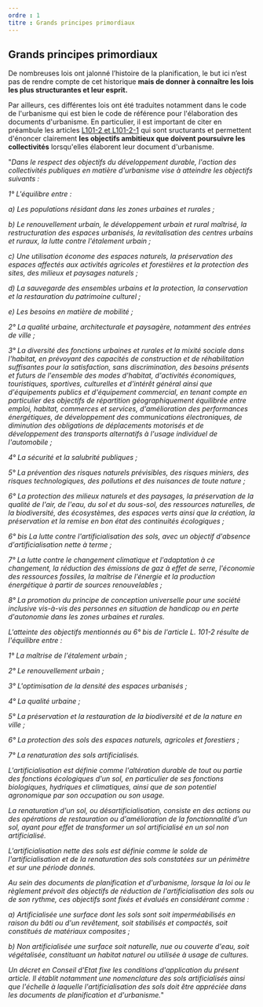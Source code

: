 ```yaml
---
ordre : 1
titre : Grands principes primordiaux
---
```

## Grands principes primordiaux
De nombreuses lois ont jalonné l’histoire de la planification, le but ici n’est pas de rendre compte de cet historique **mais de donner à connaître les lois les plus structurantes et leur esprit.**

Par ailleurs, ces différentes lois ont été traduites notamment dans le code de l'urbanisme qui est bien le code de référence pour l'élaboration des documents d'urbanisme. En particulier, il est important de citer en préambule les articles [L101-2 et L101-2-1](https://www.legifrance.gouv.fr/codes/section_lc/LEGITEXT000006074075/LEGISCTA000031210064/#LEGISCTA000031212667) qui sont sructurants et permettent d'énoncer clairement **les objectifs ambitieux que doivent poursuivre les collectivités** lorsqu'elles élaborent leur document d'urbanisme.

"*Dans le respect des objectifs du développement durable, l'action des collectivités publiques en matière d'urbanisme vise à atteindre les objectifs suivants :*

*1° L'équilibre entre :*

*a) Les populations résidant dans les zones urbaines et rurales ;*

*b) Le renouvellement urbain, le développement urbain et rural maîtrisé, la restructuration des espaces urbanisés, la revitalisation des centres urbains et ruraux, la lutte contre l'étalement urbain ;*

*c) Une utilisation économe des espaces naturels, la préservation des espaces affectés aux activités agricoles et forestières et la protection des sites, des milieux et paysages naturels ;*

*d) La sauvegarde des ensembles urbains et la protection, la conservation et la restauration du patrimoine culturel ;*

*e) Les besoins en matière de mobilité ;*

*2° La qualité urbaine, architecturale et paysagère, notamment des entrées de ville ;*

*3° La diversité des fonctions urbaines et rurales et la mixité sociale dans l'habitat, en prévoyant des capacités de construction et de réhabilitation suffisantes pour la satisfaction, sans discrimination, des besoins présents et futurs de l'ensemble des modes d'habitat, d'activités économiques, touristiques, sportives, culturelles et d'intérêt général ainsi que d'équipements publics et d'équipement commercial, en tenant compte en particulier des objectifs de répartition géographiquement équilibrée entre emploi, habitat, commerces et services, d'amélioration des performances énergétiques, de développement des communications électroniques, de diminution des obligations de déplacements motorisés et de développement des transports alternatifs à l'usage individuel de l'automobile ;*

*4° La sécurité et la salubrité publiques ;*

*5° La prévention des risques naturels prévisibles, des risques miniers, des risques technologiques, des pollutions et des nuisances de toute nature ;*

*6° La protection des milieux naturels et des paysages, la préservation de la qualité de l'air, de l'eau, du sol et du sous-sol, des ressources naturelles, de la biodiversité, des écosystèmes, des espaces verts ainsi que la création, la préservation et la remise en bon état des continuités écologiques ;*

*6° bis La lutte contre l'artificialisation des sols, avec un objectif d'absence d'artificialisation nette à terme ;*

*7° La lutte contre le changement climatique et l'adaptation à ce changement, la réduction des émissions de gaz à effet de serre, l'économie des ressources fossiles, la maîtrise de l'énergie et la production énergétique à partir de sources renouvelables ;*

*8° La promotion du principe de conception universelle pour une société inclusive vis-à-vis des personnes en situation de handicap ou en perte d'autonomie dans les zones urbaines et rurales.*


*L'atteinte des objectifs mentionnés au 6° bis de l'article L. 101-2 résulte de l'équilibre entre :*

*1° La maîtrise de l'étalement urbain ;*

*2° Le renouvellement urbain ;*

*3° L'optimisation de la densité des espaces urbanisés ;*

*4° La qualité urbaine ;*

*5° La préservation et la restauration de la biodiversité et de la nature en ville ;*

*6° La protection des sols des espaces naturels, agricoles et forestiers ;*

*7° La renaturation des sols artificialisés.*

*L'artificialisation est définie comme l'altération durable de tout ou partie des fonctions écologiques d'un sol, en particulier de ses fonctions biologiques, hydriques et climatiques, ainsi que de son potentiel agronomique par son occupation ou son usage.*

*La renaturation d'un sol, ou désartificialisation, consiste en des actions ou des opérations de restauration ou d'amélioration de la fonctionnalité d'un sol, ayant pour effet de transformer un sol artificialisé en un sol non artificialisé.*

*L'artificialisation nette des sols est définie comme le solde de l'artificialisation et de la renaturation des sols constatées sur un périmètre et sur une période donnés.*

*Au sein des documents de planification et d'urbanisme, lorsque la loi ou le règlement prévoit des objectifs de réduction de l'artificialisation des sols ou de son rythme, ces objectifs sont fixés et évalués en considérant comme :*

*a) Artificialisée une surface dont les sols sont soit imperméabilisés en raison du bâti ou d'un revêtement, soit stabilisés et compactés, soit constitués de matériaux composites ;*

*b) Non artificialisée une surface soit naturelle, nue ou couverte d'eau, soit végétalisée, constituant un habitat naturel ou utilisée à usage de cultures.*

*Un décret en Conseil d'Etat fixe les conditions d'application du présent article. Il établit notamment une nomenclature des sols artificialisés ainsi que l'échelle à laquelle l'artificialisation des sols doit être appréciée dans les documents de planification et d'urbanisme.*"